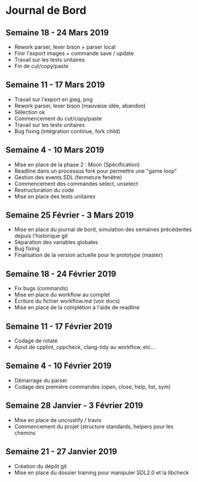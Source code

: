 # Journal de Bord

## Semaine 18 - 24 Mars 2019

- Rework parser, lexer bison + parser local
- Finir l'export images + commande save / update
- Travail sur les tests unitaires
- Fin de cut/copy/paste

## Semaine 11 - 17 Mars 2019

- Travail sur l'export en jpeg, png
- Rework parser, lexer bison (mauvaise idée, abandon)
- Sélection ok
- Commencement du cut/copy/paste
- Travail sur les tests unitaires
- Bug fixing (intégration continue, fork child)

## Semaine 4 - 10 Mars 2019

- Mise en place de la phase 2 : Moon (Spécification)
- Readline dans un processus fork pour permettre une "game loop"
- Gestion des events SDL (fermeture fenêtre)
- Commencement des commandes select, unselect
- Restructuration du code
- Mise en place des tests unitaires

## Semaine 25 Février - 3 Mars 2019

- Mise en place du journal de bord, simulation des semaines précédentes depuis l'historique git
- Séparation des variables globales
- Bug fixing
- Finalisation de la version actuelle pour le prototype (master)

## Semaine 18 - 24 Février 2019

- Fix bugs (commands)
- Mise en place du workflow au complet
- Écriture du fichier workflow.md (voir docs)
- Mise en place de la complétion à l'aide de readline

## Semaine 11 - 17 Février 2019

- Codage de rotate
- Ajout de cpplint, cppcheck, clang-tidy au workflow, etc...

## Semaine 4 - 10 Février 2019

- Démarrage du parser
- Codage des première commandes (open, close, help, list, sym)

## Semaine 28 Janvier - 3 Février 2019

- Mise en place de uncrustify / travis
- Commencement du projet (structure standards, helpers pour les chemins

## Semaine 21 - 27 Janvier 2019

- Création du dépôt git
- Mise en place du dossier training pour manipuler SDL2.0 et la libcheck